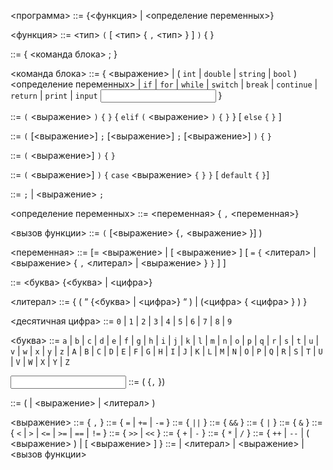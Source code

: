 <программа> ::= {<функция> | <определение переменных>}

<функция> ::= <тип> <id> `(` [ <тип> <id> { `,` <тип> <id>} ] `)` { <body> }

<body> ::= { <команда блока> ; }

<команда блока> ::=  { <выражение> | ( `int` | `double` | `string` | `bool` ) <определение переменных> | `if` <if> | `for` <for> | `while` <while> | `switch` <switch> |  `break` | `continue` | `return` <return block> | `print` <print> | `input` <input> }

<if> ::=  `(` <выражение> `)` `{` <body> `}` 
               { `elif` `(` <выражение>  `)` `{` <body> `}` }
               [ `else`  `{` <body> `}` ]

<for> ::= `(` [<выражение>] `;` [<выражение>] `;` [<выражение>] `)` `{` <body> `}`

<while> ::= `(` <выражение>] `)` `{` <body> `}`

<switch> ::= `(` <выражение>] `)` `{` `case` <выражение> `{` <body> `}` `}` [ `default` `{` <body> `}`]

<return block> ::= `;` | <выражение> `;`

<определение переменных> ::=  <переменная> { `,` <переменная>}

<вызов функции> ::= <id> `(` [<выражение> {`,` <выражение> }] )

<переменная> ::= <id> [= <выражение> | [ <выражение> ]  [
`=` `{` <литерал> | <выражение>  { `,`  <литерал> | <выражение> }   `}`  ] ]

<id> ::= <буква> {<буква> | <цифра>}

<литерал> ::= { ( “ {<буква> | <цифра>} “ ) | (<цифра> { <цифра> } ) }

<десятичная цифра> ::= `0` | `1` | `2` | `3` | `4` | `5` | `6` | `7` | `8` | `9` 

<буква> ::= 
`a` | `b` | `c` | `d` | `e` | `f` | `g` | `h` | `i` | `j` | `k` | `l` | `m` | `n` | `o` | `p` | `q` | `r` | `s` | `t` | `u` | `v` | `w` | `x` | `y` | `z` | 
`A` | `B` | `C` | `D` | `E` | `F` | `G` | `H` | `I` | `J` | `K` | `L` | `M` | `N` | `O` | `P` | `Q` | `R` | `S` | `T` | `U` | `V` | `W` | `X` | `Y` | `Z`
 
<input> ::= ( <id> {`,` <id> })

<print> ::= ( <id> | <выражение> | <литерал> )

<выражение> ::= <y11> { `,` <y11> }
<y11> ::= <y10> { `=` | `+=` | `-=`  <y10>}
<y10> ::= <y9> { `||` <y9> }
<y9> ::= <y8> { `&&` <y8> }
<y8> ::= <y7> { `|` <y7> }
<y7> ::= <y6> { `&` <y6> }
<y6> ::= <y5> { `<` | `>` | `<=` | `>=` | `==` | `!=` <y5> }
<y5> ::= <y4> { `>>` | `<<` }
<y4> ::= <y3> { `+` | `-` <y3> }
<y3> ::= <y2> { `*` | `/` <y2> }
<y2> ::= <y1> { `++` | `--` | ( <выражение> ) | [ <выражение> ] }
<y1> ::=  <id> | <литерал>  | <выражение> | <вызов функции>



